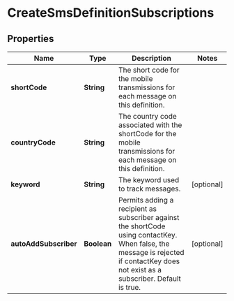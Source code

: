 
# CreateSmsDefinitionSubscriptions

## Properties
Name | Type | Description | Notes
------------ | ------------- | ------------- | -------------
**shortCode** | **String** | The short code for the mobile transmissions for each message on this definition. | 
**countryCode** | **String** | The country code associated with the shortCode for the mobile transmissions for each message on this definition. | 
**keyword** | **String** | The keyword used to track messages. |  [optional]
**autoAddSubscriber** | **Boolean** | Permits adding a recipient as subscriber against the shortCode using contactKey. When false, the message is rejected if contactKey does not exist as a subscriber. Default is true. |  [optional]



